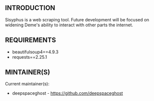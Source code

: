 INTRODUCTION
-----------

Sisyphus is a web scraping tool. Future development will be focused on widening Deme's ability to
interact with other parts the internet.


REQUIREMENTS
------------

* beautifulsoup4==4.9.3
* requests==2.25.1


MINTAINER(S)
-----------

Current maintainer(s):
* deepspaceghost - https://github.com/deepspaceghost
